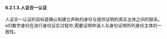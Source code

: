 #### 6.2.1.3.人证合一认证

人证合一认证的目标是确认和建立声称的身份与提供证明的真实主体之间的联系。eID数字身份在进行身份证实过程中,需要证明申请人与身份证明所列身份主体的一致性。

